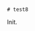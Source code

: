                                                                                                                                                                                  # test8

Init.
